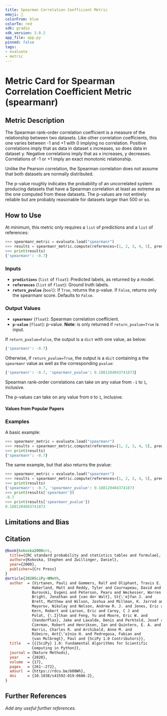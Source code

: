 ```yaml
---
title: Spearman Correlation Coefficient Metric 
emoji: 🤗 
colorFrom: blue
colorTo: red
sdk: gradio
sdk_version: 3.0.2
app_file: app.py
pinned: false
tags:
- evaluate
- metric
---
```


# Metric Card for Spearman Correlation Coefficient Metric (spearmanr)


## Metric Description
The Spearman rank-order correlation coefficient is a measure of the
relationship between two datasets. Like other correlation coefficients,
this one varies between -1 and +1 with 0 implying no correlation.
Positive correlations imply that as data in dataset x increases, so 
does data in dataset y. Negative correlations imply that as x increases,
y decreases. Correlations of -1 or +1 imply an exact monotonic relationship.

Unlike the Pearson correlation, the Spearman correlation does not 
assume that both datasets are normally distributed. 

The p-value roughly indicates the probability of an uncorrelated system
producing datasets that have a Spearman correlation at least as extreme
as the one computed from these datasets. The p-values are not entirely
reliable but are probably reasonable for datasets larger than 500 or so.


## How to Use
At minimum, this metric only requires a `list` of predictions and a `list` of references:

```python
>>> spearmanr_metric = evaluate.load("spearmanr")
>>> results = spearmanr_metric.compute(references=[1, 2, 3, 4, 5], predictions=[10, 9, 2.5, 6, 4])
>>> print(results)
{'spearmanr': -0.7}
```

### Inputs
- **`predictions`** (`list` of `float`): Predicted labels, as returned by a model.
- **`references`** (`list` of `float`): Ground truth labels.
- **`return_pvalue`** (`bool`): If `True`, returns the p-value. If `False`, returns
                    only the spearmanr score. Defaults to `False`.

### Output Values
-  **`spearmanr`** (`float`): Spearman correlation coefficient.
- **`p-value`** (`float`): p-value. **Note**: is only returned
                        if `return_pvalue=True` is input.

If `return_pvalue=False`, the output is a `dict` with one value, as below:
```python
{'spearmanr': -0.7}
```

Otherwise, if `return_pvalue=True`, the output is a `dict` containing a the `spearmanr` value as well as the corresponding `pvalue`:
```python
{'spearmanr': -0.7, 'spearmanr_pvalue': 0.1881204043741873}
```

Spearman rank-order correlations can take on any value from `-1` to `1`, inclusive.

The p-values can take on any value from `0` to `1`, inclusive.

#### Values from Popular Papers


### Examples
A basic example:
```python
>>> spearmanr_metric = evaluate.load("spearmanr")
>>> results = spearmanr_metric.compute(references=[1, 2, 3, 4, 5], predictions=[10, 9, 2.5, 6, 4])
>>> print(results)
{'spearmanr': -0.7}
```

The same example, but that also returns the pvalue:
```python
>>> spearmanr_metric = evaluate.load("spearmanr")
>>> results = spearmanr_metric.compute(references=[1, 2, 3, 4, 5], predictions=[10, 9, 2.5, 6, 4], return_pvalue=True)
>>> print(results)
{'spearmanr': -0.7, 'spearmanr_pvalue': 0.1881204043741873
>>> print(results['spearmanr'])
-0.7
>>> print(results['spearmanr_pvalue'])
0.1881204043741873
```

## Limitations and Bias


## Citation
```bibtex
@book{kokoska2000crc,
  title={CRC standard probability and statistics tables and formulae},
  author={Kokoska, Stephen and Zwillinger, Daniel},
  year={2000},
  publisher={Crc Press}
}
@article{2020SciPy-NMeth,
  author  = {Virtanen, Pauli and Gommers, Ralf and Oliphant, Travis E. and
            Haberland, Matt and Reddy, Tyler and Cournapeau, David and
            Burovski, Evgeni and Peterson, Pearu and Weckesser, Warren and
            Bright, Jonathan and {van der Walt}, St{\'e}fan J. and
            Brett, Matthew and Wilson, Joshua and Millman, K. Jarrod and
            Mayorov, Nikolay and Nelson, Andrew R. J. and Jones, Eric and
            Kern, Robert and Larson, Eric and Carey, C J and
            Polat, {\.I}lhan and Feng, Yu and Moore, Eric W. and
            {VanderPlas}, Jake and Laxalde, Denis and Perktold, Josef and
            Cimrman, Robert and Henriksen, Ian and Quintero, E. A. and
            Harris, Charles R. and Archibald, Anne M. and
            Ribeiro, Ant{\^o}nio H. and Pedregosa, Fabian and
            {van Mulbregt}, Paul and {SciPy 1.0 Contributors}},
  title   = {{{SciPy} 1.0: Fundamental Algorithms for Scientific
            Computing in Python}},
  journal = {Nature Methods},
  year    = {2020},
  volume  = {17},
  pages   = {261--272},
  adsurl  = {https://rdcu.be/b08Wh},
  doi     = {10.1038/s41592-019-0686-2},
}
```

## Further References
*Add any useful further references.*
